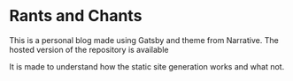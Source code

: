 <br/>

# Rants and Chants

This is a personal blog made using Gatsby and theme from Narrative. The hosted version of the repository is available 
<!-- [here](https://rant.samyeak.com.np) -->

It is made to understand how the static site generation works and what not.